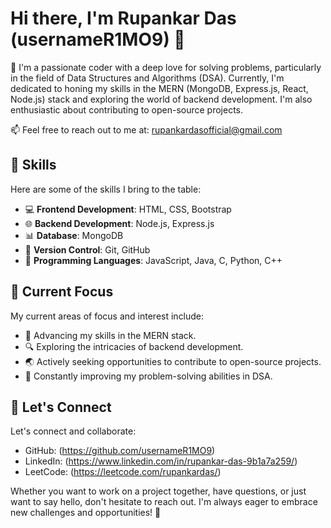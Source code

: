 # Hi there, I'm Rupankar Das (usernameR1MO9) 👋


🚀 I'm a passionate coder with a deep love for solving problems, particularly in the field of Data Structures and Algorithms (DSA). Currently, I'm dedicated to honing my skills in the MERN (MongoDB, Express.js, React, Node.js) stack and exploring the world of backend development. I'm also enthusiastic about contributing to open-source projects.

📫 Feel free to reach out to me at: rupankardasofficial@gmail.com

## 🔧 Skills

Here are some of the skills I bring to the table:

- 💻 **Frontend Development**: HTML, CSS, Bootstrap
- 🌐 **Backend Development**: Node.js, Express.js
- 📊 **Database**: MongoDB
- 🧩 **Version Control**: Git, GitHub
- 🧪 **Programming Languages**: JavaScript, Java, C, Python, C++

## 🌱 Current Focus

My current areas of focus and interest include:

- 🚀 Advancing my skills in the MERN stack.
- 🔍 Exploring the intricacies of backend development.
- 🌏 Actively seeking opportunities to contribute to open-source projects.
- 🧠 Constantly improving my problem-solving abilities in DSA.

## 🤝 Let's Connect

Let's connect and collaborate:

- GitHub: (https://github.com/usernameR1MO9)
- LinkedIn: (https://www.linkedin.com/in/rupankar-das-9b1a7a259/)
- LeetCode: (https://leetcode.com/rupankardas/)

Whether you want to work on a project together, have questions, or just want to say hello, don't hesitate to reach out. I'm always eager to embrace new challenges and opportunities! 🤗
